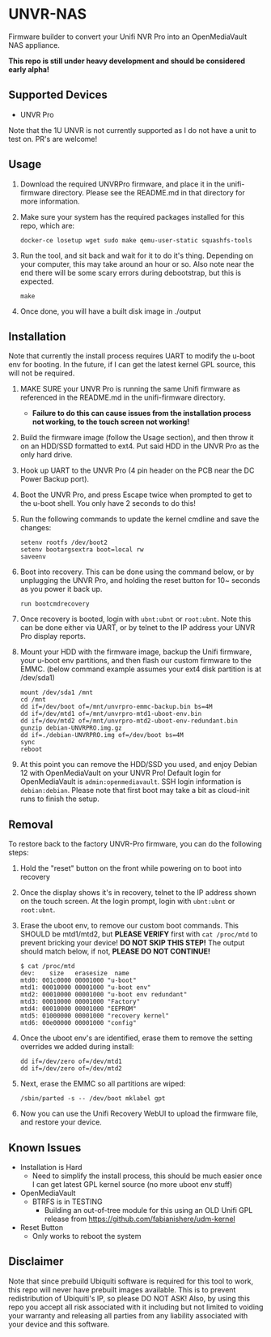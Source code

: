 # UNVR-NAS

Firmware builder to convert your Unifi NVR Pro into an OpenMediaVault NAS appliance.

**This repo is still under heavy development and should be considered early alpha!**

## Supported Devices

* UNVR Pro

Note that the 1U UNVR is not currently supported as I do not have a unit to test on. PR's are welcome!

## Usage

1. Download the required UNVRPro firmware, and place it in the unifi-firmware directory. Please see the README.md in that directory for more information.
2. Make sure your system has the required packages installed for this repo, which are:

    `docker-ce losetup wget sudo make qemu-user-static squashfs-tools`

3. Run the tool, and sit back and wait for it to do it's thing. Depending on your computer, this may take around an hour or so. Also note near the end there will be some scary errors during debootstrap, but this is expected.

    `make`

4. Once done, you will have a built disk image in ./output

## Installation

Note that currently the install process requires UART to modify the u-boot env for booting. In the future, if I can get the latest kernel GPL source, this will not be required.

1. MAKE SURE your UNVR Pro is running the same Unifi firmware as referenced in the README.md in the unifi-firmware directory.
    * **Failure to do this can cause issues from the installation process not working, to the touch screen not working!**
1. Build the firmware image (follow the Usage section), and then throw it on an HDD/SSD formatted to ext4. Put said HDD in the UNVR Pro as the only hard drive.
2. Hook up UART to the UNVR Pro (4 pin header on the PCB near the DC Power Backup port).
3. Boot the UNVR Pro, and press Escape twice when prompted to get to the u-boot shell. You only have 2 seconds to do this!
4. Run the following commands to update the kernel cmdline and save the changes:

    ```
    setenv rootfs /dev/boot2
    setenv bootargsextra boot=local rw
    saveenv
    ```

5. Boot into recovery. This can be done using the command below, or by unplugging the UNVR Pro, and holding the reset button for 10~ seconds as you power it back up.

    `run bootcmdrecovery`

6. Once recovery is booted, login with `ubnt:ubnt` or `root:ubnt`. Note this can be done either via UART, or by telnet to the IP address your UNVR Pro display reports.
7. Mount your HDD with the firmware image, backup the Unifi firmware, your u-boot env partitions, and then flash our custom firmware to the EMMC. (below command example assumes your ext4 disk partition is at /dev/sda1)

    ```
    mount /dev/sda1 /mnt
    cd /mnt
    dd if=/dev/boot of=/mnt/unvrpro-emmc-backup.bin bs=4M
    dd if=/dev/mtd1 of=/mnt/unvrpro-mtd1-uboot-env.bin
    dd if=/dev/mtd2 of=/mnt/unvrpro-mtd2-uboot-env-redundant.bin
    gunzip debian-UNVRPRO.img.gz
    dd if=./debian-UNVRPRO.img of=/dev/boot bs=4M
    sync
    reboot
    ```

8. At this point you can remove the HDD/SSD you used, and enjoy Debian 12 with OpenMediaVault on your UNVR Pro! Default login for OpenMediaVault is `admin:openmediavault`. SSH login information is `debian:debian`. Please note that first boot may take a bit as cloud-init runs to finish the setup.

## Removal

To restore back to the factory UNVR-Pro firmware, you can do the following steps:

1. Hold the "reset" button on the front while powering on to boot into recovery
2. Once the display shows it's in recovery, telnet to the IP address shown on the touch screen. At the login prompt, login with `ubnt:ubnt` or `root:ubnt`.
3. Erase the uboot env, to remove our custom boot commands. This SHOULD be mtd1/mtd2, but **PLEASE VERIFY** first with `cat /proc/mtd` to prevent bricking your device! **DO NOT SKIP THIS STEP!** The output should match below, if not, **PLEASE DO NOT CONTINUE!**
    
    ```
    $ cat /proc/mtd
    dev:    size   erasesize  name
    mtd0: 001c0000 00001000 "u-boot"
    mtd1: 00010000 00001000 "u-boot env"
    mtd2: 00010000 00001000 "u-boot env redundant"
    mtd3: 00010000 00001000 "Factory"
    mtd4: 00010000 00001000 "EEPROM"
    mtd5: 01000000 00001000 "recovery kernel"
    mtd6: 00e00000 00001000 "config"
    ```

4. Once the uboot env's are identified, erase them to remove the setting overrides we added during install:

    ```
    dd if=/dev/zero of=/dev/mtd1
    dd if=/dev/zero of=/dev/mtd2
    ```

5. Next, erase the EMMC so all partitions are wiped:

    ```
    /sbin/parted -s -- /dev/boot mklabel gpt
    ```

6. Now you can use the Unifi Recovery WebUI to upload the firmware file, and restore your device.

## Known Issues

* Installation is Hard
    * Need to simplify the install process, this should be much easier once I can get latest GPL kernel source (no more uboot env stuff)
* OpenMediaVault
    * BTRFS is in TESTING
        * Building an out-of-tree module for this using an OLD Unifi GPL release from https://github.com/fabianishere/udm-kernel
* Reset Button
    * Only works to reboot the system

## Disclaimer

Note that since prebuild Ubiquiti software is required for this tool to work, this repo will never have prebuilt images available. This is to prevent redistribution of Ubiquiti's IP, so please DO NOT ASK! Also, by using this repo you accept all risk associated with it including but not limited to voiding your warranty and releasing all parties from any liability associated with your device and this software.
